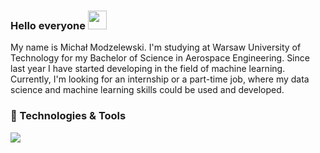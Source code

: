 ### Hello everyone <img src="https://raw.githubusercontent.com/MartinHeinz/MartinHeinz/master/wave.gif" width="30px">
My name is Michał Modzelewski. I'm studying at Warsaw University of Technology for my Bachelor of Science in Aerospace Engineering. Since last year I have started developing in the field of machine learning. Currently, I'm looking for an internship or a part-time job, where my data science and machine learning skills could be used and developed.

### 🔧 Technologies & Tools

![](https://img.shields.io/badge/OS-Linux-informational?style=flat&logo=<#FCC624>&logoColor=white&color=2bbc8a)



